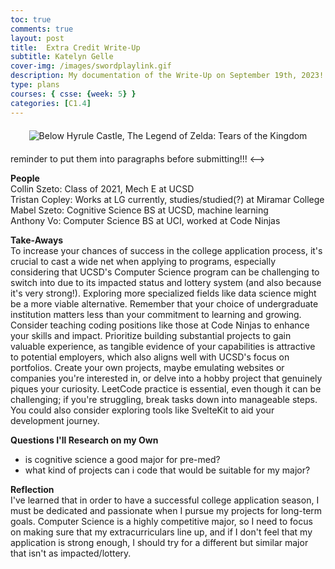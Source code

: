 ```yaml
---
toc: true
comments: true
layout: post
title:  Extra Credit Write-Up
subtitle: Katelyn Gelle
cover-img: /images/swordplaylink.gif
description: My documentation of the Write-Up on September 19th, 2023!
type: plans
courses: { csse: {week: 5} }
categories: [C1.4]
---
```


<div style="text-align: center; margin-top: 20px; margin-bottom: 20px;">
  <img src="{{site.baseurl}}/images/isitsupposedtobedoingthatzelink.gif" alt="Below Hyrule Castle, The Legend of Zelda: Tears of the Kingdom" />
</div>  

<!-->
reminder to put them into paragraphs before submitting!!!
<-->

**People**  
Collin Szeto: Class of 2021, Mech E at UCSD  
Tristan Copley: Works at LG currently, studies/studied(?) at Miramar College  
Mabel Szeto: Cognitive Science BS at UCSD, machine learning  
Anthony Vo: Computer Science BS at UCI, worked at Code Ninjas  

**Take-Aways**  
To increase your chances of success in the college application process, it's crucial to cast a wide net when applying to programs, especially considering that UCSD's Computer Science program can be challenging to switch into due to its impacted status and lottery system (and also because it's very strong!). Exploring more specialized fields like data science might be a more viable alternative. Remember that your choice of undergraduate institution matters less than your commitment to learning and growing. Consider teaching coding positions like those at Code Ninjas to enhance your skills and impact. Prioritize building substantial projects to gain valuable experience, as tangible evidence of your capabilities is attractive to potential employers, which also aligns well with UCSD's focus on portfolios. Create your own projects, maybe emulating websites or companies you're interested in, or delve into a hobby project that genuinely piques your curiosity. LeetCode practice is essential, even though it can be challenging; if you're struggling, break tasks down into manageable steps. You could also consider exploring tools like SvelteKit to aid your development journey.  

**Questions I'll Research on my Own**  
- is cognitive science a good major for pre-med?  
- what kind of projects can i code that would be suitable for my major?  

**Reflection**  
I've learned that in order to have a successful college application season, I must be dedicated and passionate when I pursue my projects for long-term goals. Computer Science is a highly competitive major, so I need to focus on making sure that my extracurriculars line up, and if I don't feel that my application is strong enough, I should try for a different but similar major that isn't as impacted/lottery.